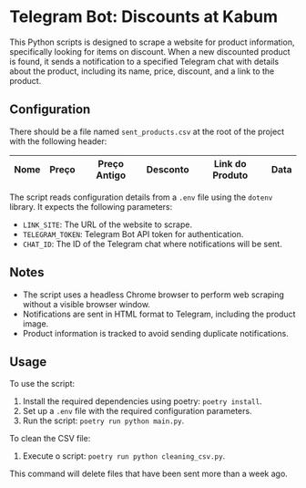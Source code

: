 # Telegram Bot: Discounts at Kabum

This Python scripts is designed to scrape a website for product information, specifically looking for items on discount. When a new discounted product is found, it sends a notification to a specified Telegram chat with details about the product, including its name, price, discount, and a link to the product.

## Configuration

There should be a file named `sent_products.csv` at the root of the project with the following header:

| Nome | Preço | Preço Antigo | Desconto | Link do Produto | Data |
| ---- | ------ | ------------- | -------- | --------------- | ---- |

The script reads configuration details from a `.env` file using the `dotenv` library. It expects the following parameters:

* `LINK_SITE`: The URL of the website to scrape.
* `TELEGRAM_TOKEN`: Telegram Bot API token for authentication.
* `CHAT_ID`: The ID of the Telegram chat where notifications will be sent.

## Notes

* The script uses a headless Chrome browser to perform web scraping without a visible browser window.
* Notifications are sent in HTML format to Telegram, including the product image.
* Product information is tracked to avoid sending duplicate notifications.

## Usage

To use the script:

1. Install the required dependencies using poetry: `poetry install`.
2. Set up a `.env` file with the required configuration parameters.
3. Run the script: `poetry run python main.py`.


To clean the CSV file:

1. Execute o script: `poetry run python cleaning_csv.py`.

This command will delete files that have been sent more than a week ago.
